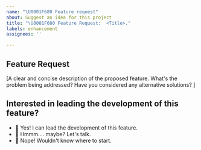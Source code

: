 ```yaml
---
name: "\U0001F680 Feature request"
about: Suggest an idea for this project
title: "\U0001F680 Feature Request:  <Title>."
labels: enhancement
assignees: ''

---
```


## Feature Request
[A clear and concise description of the proposed feature. What's the problem being addressed? Have you considered any alternative solutions? ]

## Interested in leading the development of this feature?
- 🚀 Yes! I can lead the development of this feature. 
- 🤪 Hmmm.... maybe? Let's talk.
- 👀 Nope! Wouldn't know where to start.
